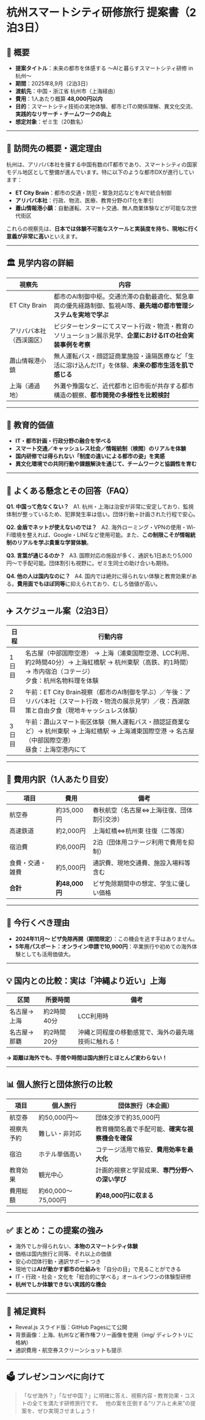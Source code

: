 # 杭州スマートシティ研修旅行 提案書（2泊3日）

## 📌 概要

- **提案タイトル**：未来の都市を体感する 〜AIと暮らすスマートシティ研修 in 杭州〜
- **期間**：2025年8,9月（2泊3日）
- **渡航先**：中国・浙江省 杭州市（上海経由）
- **費用**：1人あたり概算 **48,000円以内**
- **目的**：スマートシティ技術の実地体験、都市とITの関係理解、異文化交流、**実践的なリサーチ・チームワークの向上**
- **想定対象**：ゼミ生（20数名）

---

## 🎯 訪問先の概要・選定理由

杭州は、アリババ本社を擁する中国有数のIT都市であり、スマートシティの国家モデル地区として整備が進んでいます。特に以下のような都市DXが進行しています：

- **ET City Brain**：都市の交通・防犯・緊急対応などをAIで統合制御
- **アリババ本社**：行政、物流、医療、教育分野のIT化を牽引
- **蕭山情報港小鎮**：自動運転、スマート交通、無人商業体験などが可能な次世代街区

これらの視察先は、**日本では体験不可能なスケールと実装度を持ち、現地に行く意義が非常に高い**といえます。

---

## 🏛 見学内容の詳細

| 視察先 | 内容 |
|--------|------|
| ET City Brain | 都市のAI制御中枢。交通渋滞の自動最適化、緊急車両の優先経路制御、監視AI等、**最先端の都市管理システムを実地で学ぶ** |
| アリババ本社（西渓園区） | ビジターセンターにてスマート行政・物流・教育のソリューション展示見学、**企業におけるITの社会実装事例を考察** |
| 蕭山情報港小鎮 | 無人運転バス・顔認証商業施設・遠隔医療など「生活に溶け込んだIT」を体験、**未来の都市生活を肌で感じる** |
| 上海（通過地） | 外灘や豫園など、近代都市と旧市街が共存する都市構造の観察、**都市開発の多様性を比較検討** |

---

## 🧠 教育的価値

- **IT・都市計画・行政分野の融合を学べる**
- **スマート交通／キャッシュレス社会／情報統制（検閲）のリアルを体験**
- **国内研修では得られない「制度の違いによる都市の姿」を実感**
- **異文化環境での共同行動や課題解決を通じて、チームワークと協調性を育む**

---

## 💬 よくある懸念とその回答（FAQ）

**Q1. 中国って危なくない？**  
A1. 杭州・上海は治安が非常に安定しており、監視体制が整っているため、犯罪発生率は低い。団体行動＋計画された行程で安心。

**Q2. 金盾でネットが使えないのでは？**  
A2. 海外ローミング・VPNの使用・Wi-Fi環境を整えれば、Google・LINEなど使用可能。また、**この制限こそが情報統制のリアルを学ぶ貴重な学習体験**。

**Q3. 言葉が通じるのか？**  
A3. 国際対応の施設が多く、通訳も1日あたり5,000円〜で手配可能。団体割引も視野に。ゼミ生同士の助け合いも期待。

**Q4. 他の人は国内なのに？**  
A4. 国内では絶対に得られない体験と教育効果がある。**費用面でもほぼ同等**に抑えられており、むしろ価値が高い。

---

## ✈️ スケジュール案（2泊3日）

| 日程 | 行動内容 |
|------|----------|
| 1日目 | 名古屋（中部国際空港） → 上海（浦東国際空港、LCC利用、約2時間40分）→ 上海虹橋駅 → 杭州東駅（高鉄、約1時間）→ 市内宿泊（コテージ）<br>夕食：杭州名物料理を体験 |
| 2日目 | 午前：ET City Brain視察（都市のAI制御を学ぶ）／午後：アリババ本社（スマート行政・物流の展示見学）／夜：西湖散策と自由夕食（現地キャッシュレス体験） |
| 3日目 | 午前：蕭山スマート街区体験（無人運転バス・顔認証商業など）→ 杭州東駅 → 上海虹橋駅 → 上海浦東国際空港 → 名古屋（中部国際空港）<br>昼食：上海空港内にて |

---

## 💸 費用内訳（1人あたり目安）

| 項目 | 費用 | 備考 |
|------|------|------|
| 航空券 | 約35,000円 | 春秋航空（名古屋⇔上海往復、団体割引交渉） |
| 高速鉄道 | 約2,000円 | 上海虹橋⇔杭州東 往復（二等席） |
| 宿泊費 | 約6,000円 | 2泊（団体用コテージ利用で費用を抑制） |
| 食費・交通・雑費 | 約5,000円 | 通訳費、現地交通費、施設入場料等含む |
| **合計** | **約48,000円** | ビザ免除期間中の想定、学生に優しい価格 |

---

## 📍 今行くべき理由

- **2024年11月〜 ビザ免除再開（期間限定）**：この機会を逃す手はありません。
- **5年用パスポート：オンライン申請で10,900円**：卒業旅行や初めての海外体験としても活用価値大。

---

## 💡 国内との比較：実は「沖縄より近い」上海

| 区間 | 所要時間 | 備考 |
|------|-----------|------|
| 名古屋→上海 | 約2時間40分 | LCC利用時 |
| 名古屋→那覇 | 約2時間20分 | 沖縄と同程度の移動感覚で、海外の最先端技術に触れる！ |

**→ 距離は海外でも、手間や時間は国内旅行とほとんど変わらない！**

---

## 📊 個人旅行と団体旅行の比較

| 項目 | 個人旅行 | 団体旅行（本企画） |
|------|------------|---------------------|
| 航空券 | 約50,000円〜 | 団体交渉で約35,000円 |
| 視察先予約 | 難しい・非対応 | 教育機関名義で手配可能、**確実な視察機会を確保** |
| 宿泊 | ホテル単価高い | コテージ活用で格安、**費用効率を最大化** |
| 教育効果 | 観光中心 | 計画的視察と学習成果、**専門分野への深い学び** |
| 費用総額 | 約60,000〜75,000円 | **約48,000円に収まる** |

---

## ✅ まとめ：この提案の強み

- 海外でしか得られない、**本物のスマートシティ体験**
- 価格は国内旅行と同等、それ以上の価値
- 安心の団体行動・通訳サポートつき
- 現地では**AIが動かす都市の仕組み**を「自分の目」で見ることができる
- IT・行政・社会・文化を「総合的に学べる」オールインワンの体験型研修
- **杭州でしか体験できない実践的な機会**

---

## 📁 補足資料

- Reveal.js スライド版：GitHub Pagesにて公開
- 背景画像：上海、杭州など著作権フリー画像を使用（img/ ディレクトリに格納）
- 通訳費用・航空券スクリーンショットも提示

---

## 🗳 プレゼンコンペに向けて

> 「なぜ海外？」「なぜ中国？」に明確に答え、視察内容・教育効果・コストの全てを満たす研修旅行です。  
> 他の案を圧倒する“リアルと未来”の提案を、ぜひ実現させましょう！
